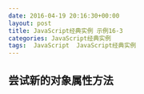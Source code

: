 ```yaml
---
date: 2016-04-19 20:16:30+00:00
layout: post
title: JavaScript经典实例 示例16-3
categories: JavaScript经典实例
tags:  JavaScript  JavaScript经典实例
---
```

尝试新的对象属性方法
----------------

<html>
    <head>
        <title>Constructor Chaining</title>
        <meta charset="utf-8" />
        <script type="text/javascript">
            
            // Book定制对象
            function Book(title, author) {
                var title = title,
                    author = author;
                
                this.getTitle = function() {
                    return 'Title: ' + title;
                }
                
                this.getAuthor = function() {
                    return 'Author: ' + author;
                }
                
            }
            
            // TechBook继承自Book
            function TechBook(title, author, category) {
                var category = category;
                
                this.getCategory = function() {
                    return 'Technical Category: ' + category;
                }
                
                Book.apply(this, arguments);
                this.getBook = function() {
                    return this.getTitle() + ' ' + author + ' ' + this.getCategory();
                }
                
            }
            
            window.onload = function() {
                try {
                    
                    // DOM 测试，Webkit在这里一败涂地
                    var img = new Image();
                    
                    // 添加新的属性和描述符
                    Object.defineProperty(img, 'geolatitude',{
                        get: function() { return geolatitude; },
                        set: function(val) { geolatitude = val; },
                        enumerable: true,
                        configurable: true
                    });
                    
                    // 测试configurable和enumerable属性
                    var props = 'Image has ';
                    
                    for (var prop in img) {
                        props += prop + ' ';
                    }
                    document.getElementById("result1").innerHTML = props;
                } catch(e) {
                    document.getElementById("result2").innerHTML = e;
                }
                
                try {
                
                    // 现在，我们在IE8中失败
                    
                    // 链化对象构造函数
                    TechBook.prototype = new Book();
                    
                    // 添加新的属性和属性描述符
                    Object.defineProperty(TechBook, 'experience',{
                        get: function() { return category; },
                        set: function(value) { category = value; },
                        enumerable: false,
                        configurable: true
                    });
                    
                    // 获取属性描述符并打印
                    var val = Object.getOwnPropertyDescriptor(TechBook, 'experience');
                    document.getElementById("result3").innerHTML = JSON.stringify(val);
                    
                    // 测试configurable和enumerable属性
                    var props = 'Image has ';
                    
                    for (var prop in TechBook) {
                        props += prop + ' ';
                    }
                    
                    document.getElementById("result4").innerHTML = props;
                    Object.defineProperty(TechBook, 'experience',{
                        enumerable: true
                    });
                    props = 'TechBook now has ';
                    for (var prop in TechBook) {
                        props += prop + ' ';
                    }
                    
                    document.getElementById("result5").innerHTML = props;
                    
                    // 创建TechBook实例
                    var newBook = new TechBook('The JavaScript Cookbook', 'Shelley Powers', 'Programming');
                    
                    // 测试新的setter
                    newBook.experience = 'intermediate';
                    
                    // 测试数据描述符
                    Object.defineProperty(newBook, 'publisher',{
                        value: "O'Reilly",
                        writable: false,
                        enumerable: true,
                        configurable: true
                    });
                    
                    // 测试writable
                    newBook.publisher = 'Some Other';
                    document.getElementById("result6").innerHTML = newBook.publisher;
                } catch(e) {
                    document.getElementById("result7").innerHTML = e;
                }
                
            }
        </script>
    </head>
    <body>
        <p>some content</p>
        <div id="result1"></div>
        <div id="result2"></div>
        <div id="result3"></div>
        <div id="result4"></div>
        <div id="result5"></div>
        <div id="result6"></div>
        <div id="result7"></div>
    </body>
</html>

源码如下：

{% highlight yaml %} 
<!DOCTYPE html>
<html>
    <head>
        <title>Constructor Chaining</title>
        <meta charset="utf-8" />
        <script type="text/javascript">
            
            // Book定制对象
            function Book(title, author) {
                var title = title,
                    author = author;
                
                this.getTitle = function() {
                    return 'Title: ' + title;
                }
                
                this.getAuthor = function() {
                    return 'Author: ' + author;
                }
                
            }
            
            // TechBook继承自Book
            function TechBook(title, author, category) {
                var category = category;
                
                this.getCategory = function() {
                    return 'Technical Category: ' + category;
                }
                
                Book.apply(this, arguments);
                this.getBook = function() {
                    return this.getTitle() + ' ' + author + ' ' + this.getCategory();
                }
                
            }
            
            window.onload = function() {
                try {
                    
                    // DOM 测试，Webkit在这里一败涂地
                    var img = new Image();
                    
                    // 添加新的属性和描述符
                    Object.defineProperty(img, 'geolatitude',{
                        get: function() { return geolatitude; },
                        set: function(val) { geolatitude = val; },
                        enumerable: true,
                        configurable: true
                    });
                    
                    // 测试configurable和enumerable属性
                    var props = 'Image has ';
                    
                    for (var prop in img) {
                        props += prop + ' ';
                    }
                    
                    alert(props);
                } catch(e) {
                    alert(e);
                }
                
                try {
                
                    // 现在，我们在IE8中失败
                    
                    // 链化对象构造函数
                    TechBook.prototype = new Book();
                    
                    // 添加新的属性和属性描述符
                    Object.defineProperty(TechBook, 'experience',{
                        get: function() { return category; },
                        set: function(value) { category = value; },
                        enumerable: false,
                        configurable: true
                    });
                    
                    // 获取属性描述符并打印
                    var val = Object.getOwnPropertyDescriptor(TechBook, 'experience');
                    alert(JSON.stringify(val));
                    
                    // 测试configurable和enumerable属性
                    var props = 'Image has ';
                    
                    for (var prop in TechBook) {
                        props += prop + ' ';
                    }
                    
                    alert(props);
                    Object.defineProperty(TechBook, 'experience',{
                        enumerable: true
                    });
                    props = 'TechBook now has ';
                    for (var prop in TechBook) {
                        props += prop + ' ';
                    }
                    
                    alert(props);
                    
                    // 创建TechBook实例
                    var newBook = new TechBook('The JavaScript Cookbook', 'Shelley Powers', 'Programming');
                    
                    // 测试新的setter
                    newBook.experience = 'intermediate';
                    
                    // 测试数据描述符
                    Object.defineProperty(newBook, 'publisher',{
                        value: "O'Reilly",
                        writable: false,
                        enumerable: true,
                        configurable: true
                    });
                    
                    // 测试writable
                    newBook.publisher = 'Some Other';
                    alert(newBook.publisher);
                } catch(e) {
                    alert(e);
                }
                
            }
        </script>
    </head>
    <body>
        <p>some content</p>
    </body>
</html>
{% endhighlight %}
